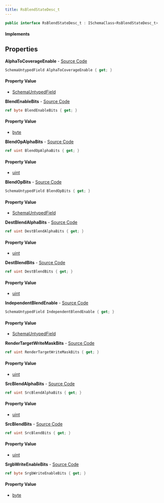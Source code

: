 ```yaml
---
title: RsBlendStateDesc_t
---
```


```csharp
public interface RsBlendStateDesc_t : ISchemaClass<RsBlendStateDesc_t>, ISchemaField, ISchemaClass, INativeHandle
```

#### Implements

## Properties

**AlphaToCoverageEnable** - [Source Code](https://github.com/swiftly-solution/swiftlys2/blob/main/managed/src/SwiftlyS2.Generated/Schemas/Interfaces/RsBlendStateDesc_t.cs#L30)

```csharp
SchemaUntypedField AlphaToCoverageEnable { get; }
```

#### Property Value

- [SchemaUntypedField](/docs/api/shared/schemas/schemauntypedfield)

**BlendEnableBits** - [Source Code](https://github.com/swiftly-solution/swiftlys2/blob/main/managed/src/SwiftlyS2.Generated/Schemas/Interfaces/RsBlendStateDesc_t.cs#L37)

```csharp
ref byte BlendEnableBits { get; }
```

#### Property Value

- [byte](https://learn.microsoft.com/dotnet/api/system.byte)

**BlendOpAlphaBits** - [Source Code](https://github.com/swiftly-solution/swiftlys2/blob/main/managed/src/SwiftlyS2.Generated/Schemas/Interfaces/RsBlendStateDesc_t.cs#L35)

```csharp
ref uint BlendOpAlphaBits { get; }
```

#### Property Value

- [uint](https://learn.microsoft.com/dotnet/api/system.uint32)

**BlendOpBits** - [Source Code](https://github.com/swiftly-solution/swiftlys2/blob/main/managed/src/SwiftlyS2.Generated/Schemas/Interfaces/RsBlendStateDesc_t.cs#L27)

```csharp
SchemaUntypedField BlendOpBits { get; }
```

#### Property Value

- [SchemaUntypedField](/docs/api/shared/schemas/schemauntypedfield)

**DestBlendAlphaBits** - [Source Code](https://github.com/swiftly-solution/swiftlys2/blob/main/managed/src/SwiftlyS2.Generated/Schemas/Interfaces/RsBlendStateDesc_t.cs#L22)

```csharp
ref uint DestBlendAlphaBits { get; }
```

#### Property Value

- [uint](https://learn.microsoft.com/dotnet/api/system.uint32)

**DestBlendBits** - [Source Code](https://github.com/swiftly-solution/swiftlys2/blob/main/managed/src/SwiftlyS2.Generated/Schemas/Interfaces/RsBlendStateDesc_t.cs#L18)

```csharp
ref uint DestBlendBits { get; }
```

#### Property Value

- [uint](https://learn.microsoft.com/dotnet/api/system.uint32)

**IndependentBlendEnable** - [Source Code](https://github.com/swiftly-solution/swiftlys2/blob/main/managed/src/SwiftlyS2.Generated/Schemas/Interfaces/RsBlendStateDesc_t.cs#L33)

```csharp
SchemaUntypedField IndependentBlendEnable { get; }
```

#### Property Value

- [SchemaUntypedField](/docs/api/shared/schemas/schemauntypedfield)

**RenderTargetWriteMaskBits** - [Source Code](https://github.com/swiftly-solution/swiftlys2/blob/main/managed/src/SwiftlyS2.Generated/Schemas/Interfaces/RsBlendStateDesc_t.cs#L24)

```csharp
ref uint RenderTargetWriteMaskBits { get; }
```

#### Property Value

- [uint](https://learn.microsoft.com/dotnet/api/system.uint32)

**SrcBlendAlphaBits** - [Source Code](https://github.com/swiftly-solution/swiftlys2/blob/main/managed/src/SwiftlyS2.Generated/Schemas/Interfaces/RsBlendStateDesc_t.cs#L20)

```csharp
ref uint SrcBlendAlphaBits { get; }
```

#### Property Value

- [uint](https://learn.microsoft.com/dotnet/api/system.uint32)

**SrcBlendBits** - [Source Code](https://github.com/swiftly-solution/swiftlys2/blob/main/managed/src/SwiftlyS2.Generated/Schemas/Interfaces/RsBlendStateDesc_t.cs#L16)

```csharp
ref uint SrcBlendBits { get; }
```

#### Property Value

- [uint](https://learn.microsoft.com/dotnet/api/system.uint32)

**SrgbWriteEnableBits** - [Source Code](https://github.com/swiftly-solution/swiftlys2/blob/main/managed/src/SwiftlyS2.Generated/Schemas/Interfaces/RsBlendStateDesc_t.cs#L39)

```csharp
ref byte SrgbWriteEnableBits { get; }
```

#### Property Value

- [byte](https://learn.microsoft.com/dotnet/api/system.byte)

